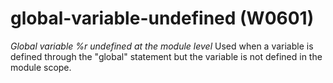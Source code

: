 # global-variable-undefined (W0601)
*Global variable %r undefined at the module level* Used when a variable
is defined through the \"global\" statement but the variable is not
defined in the module scope.
